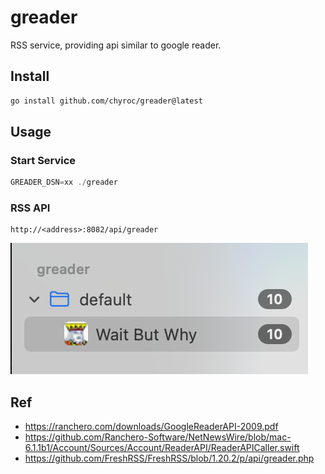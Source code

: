 # greader

RSS service, providing api similar to google reader.

## Install

```bash
go install github.com/chyroc/greader@latest
```

## Usage

### Start Service

```go
GREADER_DSN=xx ./greader
```

### RSS API

```text
http://<address>:8082/api/greader
```

![](./screenshot/list.png)

## Ref

- https://ranchero.com/downloads/GoogleReaderAPI-2009.pdf
- https://github.com/Ranchero-Software/NetNewsWire/blob/mac-6.1.1b1/Account/Sources/Account/ReaderAPI/ReaderAPICaller.swift
- https://github.com/FreshRSS/FreshRSS/blob/1.20.2/p/api/greader.php

